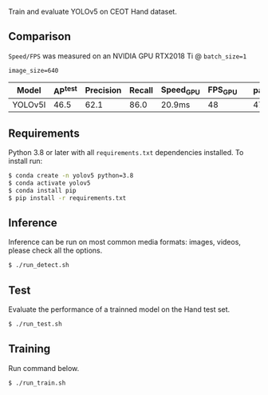 

Train and evaluate YOLOv5 on CEOT Hand dataset.

## Comparison

`Speed/FPS` was measured on an NVIDIA GPU RTX2018 Ti @ `batch_size=1`

`image_size=640`

| Model | AP<sup>test</sup> | Precision| Recall | Speed<sub>GPU</sub> | FPS<sub>GPU</sub> || params | FLOPS |
|---------- |------ |------ |------ | -------- | ------| ------ |------  |  :------: |
| YOLOv5l | 46.5     | 62.1   | 86.0    | 20.9ms     | 48     || 47.8M  | 88.1B


## Requirements

Python 3.8 or later with all `requirements.txt` dependencies installed. To install run:
```bash
$ conda create -n yolov5 python=3.8
$ conda activate yolov5
$ conda install pip
$ pip install -r requirements.txt
```

## Inference

Inference can be run on most common media formats: images, videos, please check all the options.
```bash
$ ./run_detect.sh
```

## Test

Evaluate the performance of a trainned model on the Hand test set.
```bash
$ ./run_test.sh
```

## Training

Run command below.
```bash
$ ./run_train.sh                                   
```

